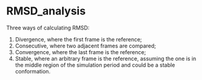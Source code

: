 # RMSD_analysis

Three ways of calculating RMSD:
1. Divergence, where the first frame is the reference;
2. Consecutive, where two adjacent frames are compared;
3. Convergence, where the last frame is the reference;
4. Stable, where an arbitrary frame is the reference, assuming the one is in the middle region of the simulation period and could be a stable conformation. 
